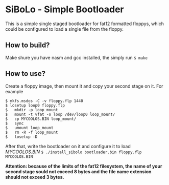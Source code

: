 # SiBoLo - Simple Bootloader
This is a simple single staged bootloader for fat12 formatted floppys, which could be configured to load a single file from the floppy.
## How to build?
Make shure you have nasm and gcc installed, the simply run `$ make`
## How to use?
Create a floppy image, then mount it and copy your second stage on it. For example
```shell
$ mkfs.msdos -C -v floppy.flp 1440
$ losetup loop0 floppy.flp
$	mkdir -p loop_mount
$	mount -t vfat -o loop /dev/loop0 loop_mount/
$	cp MYCOOLOS.BIN loop_mount/
$	sync
$	umount loop_mount
$	rm -R -f loop_mount
$	losetup -D
```
After that, write the bootloader on it and configure it to load *MYCOOLOS.BIN*
`$ ./install_sibolo bootloader.bin floppy.flp MYCOOLOS.BIN`

**Attention: because of the limits of the fat12 filesystem, the name of your second stage sould not exceed 8 bytes and the file name extension should not exceed 3 bytes.**
